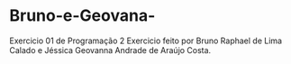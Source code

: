 # Bruno-e-Geovana-
Exercicio 01 de Programação 2
Exercicio feito por Bruno Raphael de Lima Calado  e Jéssica Geovanna Andrade de Araújo Costa.
